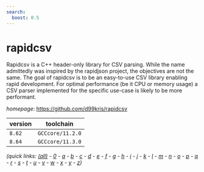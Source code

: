 ```yaml
---
search:
  boost: 0.5
---
```

# rapidcsv

Rapidcsv is a C++ header-only library for CSV parsing. While the name admittedly was inspired by the rapidjson project, the objectives are not the same. The goal of rapidcsv is to be an easy-to-use CSV library enabling rapid development. For optimal performance (be it CPU or memory usage) a CSV parser implemented for the specific use-case is likely to be more performant.

*homepage*: <https://github.com/d99kris/rapidcsv>

version | toolchain
--------|----------
``8.62`` | ``GCCcore/11.2.0``
``8.64`` | ``GCCcore/11.3.0``


*(quick links: [(all)](../index.md) - [0](../0/index.md) - [a](../a/index.md) - [b](../b/index.md) - [c](../c/index.md) - [d](../d/index.md) - [e](../e/index.md) - [f](../f/index.md) - [g](../g/index.md) - [h](../h/index.md) - [i](../i/index.md) - [j](../j/index.md) - [k](../k/index.md) - [l](../l/index.md) - [m](../m/index.md) - [n](../n/index.md) - [o](../o/index.md) - [p](../p/index.md) - [q](../q/index.md) - [r](../r/index.md) - [s](../s/index.md) - [t](../t/index.md) - [u](../u/index.md) - [v](../v/index.md) - [w](../w/index.md) - [x](../x/index.md) - [y](../y/index.md) - [z](../z/index.md))*

